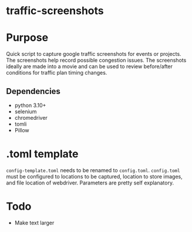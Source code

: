 # traffic-screenshots

# Purpose
Quick script to capture google traffic screenshots for events or projects. The screenshots help record possible congestion issues. The screenshots ideally are made into a movie and can be used to review before/after conditions for traffic plan timing changes.


## Dependencies
- python 3.10+
- selenium
- chromedriver
- tomli
- Pillow


# .toml template
 `config-template.toml` needs to be renamed to `config.toml`. 
 `config.toml` must be configured to locations to be captured, location to store images, and file location of webdriver. Parameters are pretty self explanatory.

# Todo
- Make text larger



 